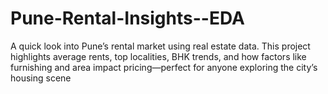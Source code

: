 # Pune-Rental-Insights--EDA
A quick look into Pune’s rental market using real estate data. This project highlights average rents, top localities, BHK trends, and how factors like furnishing and area impact pricing—perfect for anyone exploring the city’s housing scene
